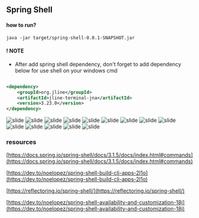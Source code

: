 ## Spring Shell

#### how to run?
```shell
java -jar target/spring-shell-0.0.1-SNAPSHOT.jar
```

#### ! NOTE
- After add spring shell dependency, don't forget to add dependency below for use shell on your windows cmd
```xml

<dependency>
    <groupId>org.jline</groupId>
    <artifactId>jline-terminal-jna</artifactId>
    <version>3.23.0</version>
</dependency>
```

![slide](./slides/Slide1.PNG)
![slide](./slides/Slide2.PNG)
![slide](./slides/Slide3.PNG)
![slide](./slides/Slide4.PNG)
![slide](./slides/Slide5.PNG)
![slide](./slides/Slide6.PNG)
![slide](./slides/Slide7.PNG)
![slide](./slides/Slide8.PNG)
![slide](./slides/Slide9.PNG)
![slide](./slides/Slide10.PNG)
![slide](./slides/Slide11.PNG)
![slide](./slides/Slide12.PNG)
![slide](./slides/Slide13.PNG)
![slide](./slides/Slide14.PNG)


### resources

[https://docs.spring.io/spring-shell/docs/3.1.5/docs/index.html#commands](https://docs.spring.io/spring-shell/docs/3.1.5/docs/index.html#commands)

[https://dev.to/noelopez/spring-shell-build-cli-apps-2l1o](https://dev.to/noelopez/spring-shell-build-cli-apps-2l1o)

[https://reflectoring.io/spring-shell/](https://reflectoring.io/spring-shell/)

[https://dev.to/noelopez/spring-shell-availability-and-customization-18j](https://dev.to/noelopez/spring-shell-availability-and-customization-18j)
